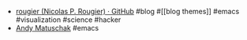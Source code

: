 - [rougier (Nicolas P. Rougier) · GitHub](https://github.com/rougier) #blog #[[blog themes]] #emacs #visualization #science #hacker
- [Andy Matuschak](https://andymatuschak.org) #emacs